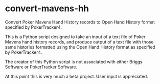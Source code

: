# convert-mavens-hh
Convert Poker Mavens Hand History records to Open Hand History format specified by PokerTracker4.

This is a Python script designed to take an input  of a text file of Poker Mavens hand history records, and produce output of a text file with those same histories formatted using the Open Hand History format as specified by PokerTracker4. 

The creator of this Python script is not associated with either Briggs Software or PokerTracker Software.

At this point this is very much a beta project. User input is appreciated.
